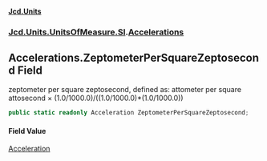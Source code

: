 #### [Jcd.Units](index.md 'index')
### [Jcd.Units.UnitsOfMeasure.SI](Jcd.Units.UnitsOfMeasure.SI.md 'Jcd.Units.UnitsOfMeasure.SI').[Accelerations](Accelerations.md 'Jcd.Units.UnitsOfMeasure.SI.Accelerations')

## Accelerations.ZeptometerPerSquareZeptosecond Field

zeptometer per square zeptosecond, defined as: attometer per square attosecond × (1.0/1000.0)/((1.0/1000.0)*(1.0/1000.0))

```csharp
public static readonly Acceleration ZeptometerPerSquareZeptosecond;
```

#### Field Value
[Acceleration](Acceleration.md 'Jcd.Units.UnitTypes.Acceleration')